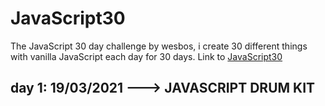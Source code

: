 # JavaScript30

The JavaScript 30 day challenge by wesbos, i create 30 different things with vanilla JavaScript each day for 30 days.
Link to [JavaScript30](https://javascript30.com/)

## day 1: 19/03/2021 ---> JAVASCRIPT DRUM KIT
